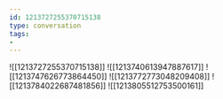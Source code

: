 ```yaml
---
id: 1213727255370715138
type: conversation
tags:
- 
---
```

![[1213727255370715138]]
![[1213740613947887617]]
![[1213747626773864450]]
![[1213772773048209408]]
![[1213784022687481856]]
![[1213805512753500161]]

